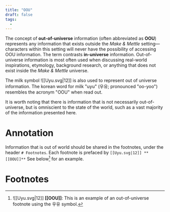 ```yaml
---
title: "OOU"
draft: false
tags:
  - 
---
```


The concept of **out-of-universe** information (often abbreviated as **OOU**) represents any information that exists outside the *Make & Mettle* setting—characters within this setting will never have the possibility of accessing OOU information. The term contrasts **in-universe** information. Out-of-universe information is most often used when discussing real-world inspirations, etymology, background research, or anything that does not exist inside the *Make & Mettle* universe.

The milk symbol ![[Uyu.svg|12]] is also used to represent out of universe information. The korean word for milk "uyu" (우유; pronounced "oo-yoo") resembles the acronym "OOU" when read out.

It is worth noting that there is information that is not necessarily out-of-universe, but is omniscient to the state of the world, such as a vast majority of the information presented here.

# Annotation
Information that is out of world should be shared in the footnotes, under the header `# Footnotes`. Each footnote is prefaced by `[[Uyu.svg|12]] **[[OOU]]**` See below[^b] for an example.

# Footnotes

[^b]:![[Uyu.svg|12]] **[[OOU]]**: This is an example of an out-of-universe footnote using the 우유 symbol. 